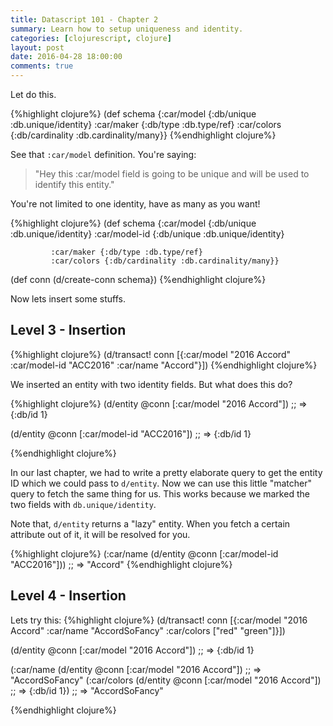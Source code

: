 ```yaml
---
title: Datascript 101 - Chapter 2
summary: Learn how to setup uniqueness and identity.
categories: [clojurescript, clojure]
layout: post
date: 2016-04-28 18:00:00
comments: true
---
```


Let do this.

{%highlight clojure%}
(def schema {:car/model {:db/unique :db.unique/identity}
             :car/maker {:db/type :db.type/ref}
             :car/colors {:db/cardinality :db.cardinality/many}}
{%endhighlight clojure%}

See that `:car/model` definition.  You're saying:

> "Hey this :car/model field is going to be unique and will be used to identify this entity."

You're not limited to one identity, have as many as you want!

{%highlight clojure%}
(def schema {:car/model {:db/unique :db.unique/identity}
             :car/model-id {:db/unique :db.unique/identity}

             :car/maker {:db/type :db.type/ref}
             :car/colors {:db/cardinality :db.cardinality/many}}

(def conn (d/create-conn schema})
{%endhighlight clojure%}

Now lets insert some stuffs.

## Level 3 - Insertion

{%highlight clojure%}
(d/transact! conn [{:car/model "2016 Accord"
                    :car/model-id "ACC2016"
                    :car/name "Accord"}])
{%endhighlight clojure%}

We inserted an entity with two identity fields.  But what does this do?

{%highlight clojure%}
(d/entity  @conn [:car/model "2016 Accord"])
;; => {:db/id 1}

(d/entity  @conn [:car/model-id "ACC2016"])
;; => {:db/id 1}

{%endhighlight clojure%}

In our last chapter, we had to write a pretty elaborate query to get the entity ID which we could pass to `d/entity`.  Now we can use this little "matcher" query to fetch the same thing for us.  This works because we marked the two fields with `db.unique/identity`.

Note that, `d/entity` returns a "lazy" entity.  When you fetch a certain attribute out of it, it will be resolved for you.

{%highlight clojure%}
(:car/name (d/entity  @conn [:car/model-id "ACC2016"]))  ;; => "Accord"
{%endhighlight clojure%}

## Level 4 - Insertion

Lets try this:
{%highlight clojure%}
(d/transact! conn [{:car/model "2016 Accord"
                    :car/name "AccordSoFancy"
                    :car/colors ["red" "green"]}])

(d/entity @conn [:car/model "2016 Accord"]) ;; => {:db/id 1}

(:car/name (d/entity @conn [:car/model "2016 Accord"]) ;; => "AccordSoFancy"
(:car/colors (d/entity @conn [:car/model "2016 Accord"]) ;; => {:db/id 1}) ;; => "AccordSoFancy"

{%endhighlight clojure%}


